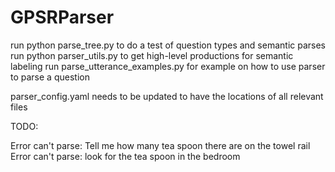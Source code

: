 # GPSRParser

run python parse_tree.py to do a test of question types and semantic parses
run python parser_utils.py to get high-level productions for semantic labeling
run parse_utterance_examples.py for example on how to use parser to parse a question

parser_config.yaml needs to be updated to have the locations of all relevant files

TODO:

Error can't parse:  Tell me how many tea spoon there are on the towel rail
Error can't parse:  look for the tea spoon in the bedroom

